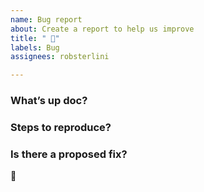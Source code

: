 ```yaml
---
name: Bug report
about: Create a report to help us improve
title: " 🐛"
labels: Bug
assignees: robsterlini

---
```


### What’s up doc?


### Steps to reproduce?


### Is there a proposed fix?


:bug:
